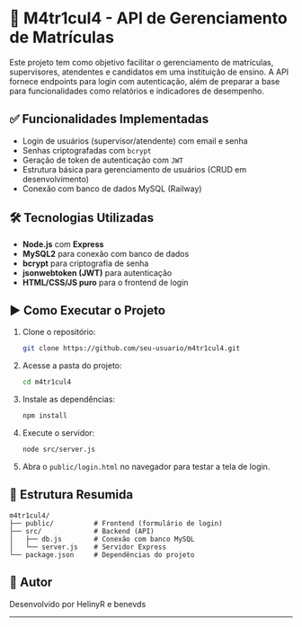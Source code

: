 # 📘 M4tr1cul4 - API de Gerenciamento de Matrículas

Este projeto tem como objetivo facilitar o gerenciamento de matrículas, supervisores, atendentes e candidatos em uma instituição de ensino. A API fornece endpoints para login com autenticação, além de preparar a base para funcionalidades como relatórios e indicadores de desempenho.

## ✅ Funcionalidades Implementadas

- Login de usuários (supervisor/atendente) com email e senha
- Senhas criptografadas com `bcrypt`
- Geração de token de autenticação com `JWT`
- Estrutura básica para gerenciamento de usuários (CRUD em desenvolvimento)
- Conexão com banco de dados MySQL (Railway)

## 🛠️ Tecnologias Utilizadas

- **Node.js** com **Express**
- **MySQL2** para conexão com banco de dados
- **bcrypt** para criptografia de senha
- **jsonwebtoken (JWT)** para autenticação
- **HTML/CSS/JS puro** para o frontend de login

## ▶️ Como Executar o Projeto

1. Clone o repositório:
   ```bash
   git clone https://github.com/seu-usuario/m4tr1cul4.git
   ```

2. Acesse a pasta do projeto:
   ```bash
   cd m4tr1cul4
   ```

3. Instale as dependências:
   ```bash
   npm install
   ```

4. Execute o servidor:
   ```bash
   node src/server.js
   ```

5. Abra o `public/login.html` no navegador para testar a tela de login.

## 📂 Estrutura Resumida

```
m4tr1cul4/
├── public/          # Frontend (formulário de login)
├── src/             # Backend (API)
│   ├── db.js        # Conexão com banco MySQL
│   └── server.js    # Servidor Express
└── package.json     # Dependências do projeto
```

## 👤 Autor

Desenvolvido por HelinyR e benevds

---
